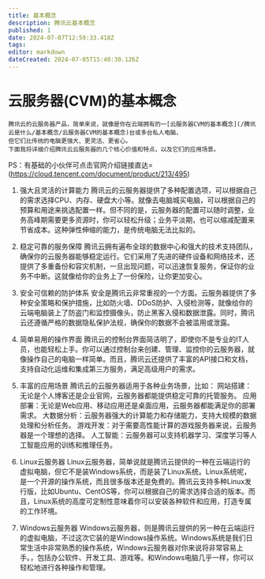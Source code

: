 ```yaml
---
title: 基本概念
description: 腾讯云基本概念
published: 1
date: 2024-07-07T12:59:33.418Z
tags: 
editor: markdown
dateCreated: 2024-07-05T15:40:30.126Z
---
```


# 云服务器(CVM)的基本概念
    腾讯云的云服务器产品，简单来说，就像是你在云端拥有的一[云服务器CVM的基本概念](/腾讯云是什么/基本概念/云服务器CVM的基本概念)台或多台私人电脑，
    但它们比传统的电脑更强大、更灵活、更省心。
    下面我将详细介绍腾讯云云服务器的几个核心价值和特点，以及它们的应用场景。
  PS：有基础的小伙伴可点击官网介绍链接直达=(https://cloud.tencent.com/document/product/213/495)

1. 强大且灵活的计算能力
腾讯云的云服务器提供了多种配置选项，可以根据自己的需求选择CPU、内存、硬盘大小等。就像去电脑城买电脑，可以根据自己的预算和用途来挑选配置一样。但不同的是，云服务器的配置可以随时调整，业务高峰期需要更多资源时，你可以轻松升级；业务平淡期，也可以缩减配置来节省成本。这种弹性伸缩的能力，是传统电脑无法比拟的。

2. 稳定可靠的服务保障
腾讯云拥有遍布全球的数据中心和强大的技术支持团队，确保你的云服务器能够稳定运行。它们采用了先进的硬件设备和网络技术，还提供了多重备份和容灾机制，一旦出现问题，可以迅速恢复服务，保证你的业务不中断。这就像给你的业务上了一份保险，让你更加安心。

3. 安全可信赖的防护体系
安全是腾讯云非常重视的一个方面。云服务器提供了多种安全策略和保护措施，比如防火墙、DDoS防护、入侵检测等，就像给你的云端电脑装上了防盗门和监控摄像头，防止黑客入侵和数据泄露。同时，腾讯云还遵循严格的数据隐私保护法规，确保你的数据不会被滥用或泄露。

4. 简单易用的操作界面
腾讯云的控制台界面简洁明了，即使你不是专业的IT人员，也能轻松上手。你可以通过控制台来创建、管理、监控你的云服务器，就像操作自己的电脑一样简单。而且，腾讯云还提供了丰富的API接口和文档，支持自动化运维和集成第三方服务，满足高级用户的需求。

5. 丰富的应用场景
腾讯云的云服务器适用于各种业务场景，比如：
网站搭建：无论是个人博客还是企业官网，云服务器都能提供稳定可靠的托管服务。
应用部署：无论是Web应用、移动应用还是桌面应用，云服务器都能满足你的部署需求。
大数据分析：云服务器强大的计算能力和存储能力，支持大规模的数据处理和分析任务。
游戏开发：对于需要高性能计算的游戏服务器来说，云服务器是一个理想的选择。
人工智能：云服务器可以支持机器学习、深度学习等人工智能应用的训练和推理任务。

6. Linux云服务器
Linux云服务器，简单说就是腾讯云提供的一种在云端运行的虚拟电脑，但它不是装Windows系统，而是装了Linux系统。Linux系统呢，是一个开源的操作系统，而且很多版本还是免费的。腾讯云支持多种Linux发行版，比如Ubuntu、CentOS等，你可以根据自己的需求选择合适的版本。而且，Linux系统的高度可定制性意味着你可以安装各种软件和应用，打造专属的工作环境。

7. Windows云服务器
Windows云服务器，则是腾讯云提供的另一种在云端运行的虚拟电脑，不过这次它装的是Windows操作系统。Windows系统是我们日常生活中非常熟悉的操作系统，Windows云服务器对你来说将非常容易上手。，包括办公软件、开发工具、游戏等。和Windows电脑几乎一样，你可以轻松地进行各种操作和管理。